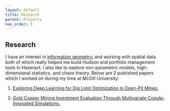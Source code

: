 ```yaml
---
layout: default
title: Research
parent: Projects
nav_order: 3
---
```


## Research

I have an interest in  <a href="https://math.ucr.edu/home/baez/information/">information geometry</a>, and working with spatial data both of which really helped me build Hudson and portfolio management tools in Hexeract. I also like to explore non-parametric models, high-dimensional statistics, and chaos theory. Below are 2 published papers which I worked on during my time at McGill University:

1) <a href="https://link.springer.com/article/10.1007/s11053-021-09864-y"> Exploring Deep Learning for Dig Limit Optimization in Open-Pit Mines.</a>

2) <a href="https://link.springer.com/article/10.1007/s42461-021-00424-9"> Gold Copper Mining Investment Evaluation Through Multivariate Copula-Innovated Simulations.</a>

